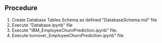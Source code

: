 Procedure
------------------------------
1. Create Database Tables Schema as defined "DatabaseSchema.md" file 
2. Execute "Database.ipynb" file
3. Execute "IBM_EmployeeChurnPrediction.ipynb" file.
4. Execute turnover_EmployeeChurnPrediction.ipynb" file.